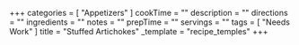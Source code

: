 +++
categories = [ "Appetizers" ]
cookTime = ""
description = ""
directions = ""
ingredients = ""
notes = ""
prepTime = ""
servings = ""
tags = [ "Needs Work" ]
title = "Stuffed Artichokes"
_template = "recipe_temples"
+++

